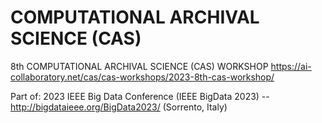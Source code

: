 # COMPUTATIONAL ARCHIVAL SCIENCE (CAS)

8th COMPUTATIONAL ARCHIVAL SCIENCE (CAS) WORKSHOP 
https://ai-collaboratory.net/cas/cas-workshops/2023-8th-cas-workshop/

Part of: 2023 IEEE Big Data Conference (IEEE BigData 2023) -- http://bigdataieee.org/BigData2023/ (Sorrento, Italy)
